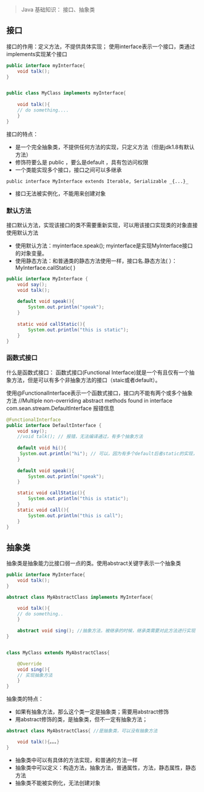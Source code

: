 > Java 基础知识： 接口、抽象类

## 接口
接口的作用：定义方法，不提供具体实现；
使用interface表示一个接口，类通过implements实现某个接口
```java
public interface myInterface{ 
    void talk();
}


public class MyClass implements myInterface{
    
    void talk(){
    // do something....
    }
}
```
接口的特点：

- 是一个完全抽象类，不提供任何方法的实现，只定义方法（但是jdk1.8有默认方法）
- 修饰符要么是 public ，要么是default ，具有包访问权限
- 一个类能实现多个接口，接口之间可以多继承 

`public interface MyInterface extends Iterable, Serializable _{...}_`

- 接口无法被实例化，不能用来创建对象



### 默认方法
接口默认方法，实现该接口的类不需要重新实现，可以用该接口实现类的对象直接使用默认方法

- 使用默认方法：myinterface.speak(); myinterface是实现MyInterface接口的对象变量。
- 使用静态方法：和普通类的静态方法使用一样，接口名.静态方法( ）：MyInterface.callStatic( )
```java
public interface MyInterface {
    void say();
    void talk();
    
    default void speak(){
        System.out.println("speak");
    }
    
    static void callStatic(){
        System.out.println("this is static");
    }
}
```
### 函数式接口
什么是函数式接口：
函数式接口(Functional Interface)就是一个有且仅有一个抽象方法，但是可以有多个非抽象方法的接口（staic或者default）。

使用@FunctionalInterface表示一个函数式接口，接口内不能有两个或多个抽象方法
//Multiple non-overriding abstract methods found in interface com.sean.stream.DefaultInterface 报错信息
```java
@FunctionalInterface 
public interface DefaultInterface {
    void say();
    //void talk(); // 报错，无法编译通过，有多个抽象方法
    
    default void hi(){
     System.out.println("hi"); // 可以，因为有多个default后者static的实现，但是抽象的只能有一个
    }
    
    default void speak(){
        System.out.println("speak");
    }

    static void callStatic(){
        System.out.println("this is static");
    }
    static void call(){
        System.out.println("this is call");
    }
}
```
## 抽象类
抽象类是抽象能力比接口弱一点的类。使用abstract关键字表示一个抽象类
```java
public interface MyInterface{
	void talk();
}

abstract class MyAbstractClass implements MyInterface{

	void talk(){
    // do something..
    }
    
    abstract void sing(); //抽象方法，被继承的时候，继承类需要对此方法进行实现
}


class MyClass extends MyAbstractClass{

	@Override
    void sing(){
    // 实现抽象方法
    }
}
```
抽象类的特点：

- 如果有抽象方法，那么这个类一定是抽象类；需要用abstract修饰
- 用abstract修饰的类，是抽象类，但不一定有抽象方法；
```java
abstract class MyAbstractClass{ //是抽象类，可以没有抽象方法

	void talk(){。。。}
}
```

- 抽象类中可以有具体的方法实现，和普通的方法一样
- 抽象类中可以定义：构造方法，抽象方法，普通属性，方法，静态属性，静态方法
- 抽象类不能被实例化，无法创建对象
